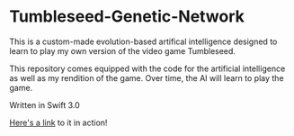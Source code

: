 # Tumbleseed-Genetic-Network
This is a custom-made evolution-based artifical intelligence designed to learn to play my own version of the video game Tumbleseed.

This repository comes equipped with the code for the artificial intelligence as well as my rendition of the game. Over time, the AI will learn to play the game.

Written in Swift 3.0

[Here's a link](https://www.youtube.com/watch?v=kOxA1r9VtD8) to it in action!
